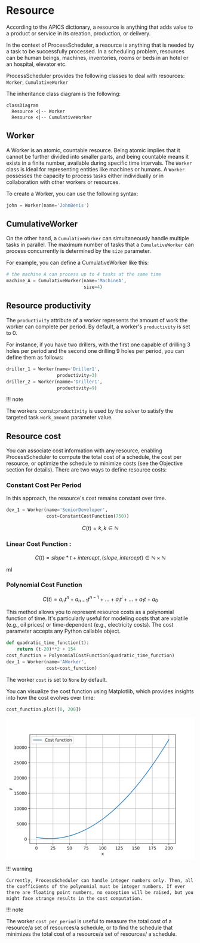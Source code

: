 # Resource

According to the APICS dictionary, a resource is anything that adds value to a product or service in its creation, production, or delivery.

In the context of ProcessScheduler, a resource is anything that is needed by a task to be successfully processed. In a scheduling problem, resources can be human beings, machines, inventories, rooms or beds in an hotel or an hospital, elevator etc.

ProcessScheduler provides the following classes to deal with resources: `Worker`, `CumulativeWorker` 


The inheritance class diagram is the following:
``` mermaid
classDiagram
  Resource <|-- Worker
  Resource <|-- CumulativeWorker
```

## Worker

A Worker is an atomic, countable resource. Being atomic implies that it cannot be further divided into smaller parts, and being countable means it exists in a finite number, available during specific time intervals. The `Worker` class is ideal for representing entities like machines or humans. A `Worker` possesses the capacity to process tasks either individually or in collaboration with other workers or resources.

To create a Worker, you can use the following syntax:

``` py
john = Worker(name='JohnBenis')
```

## CumulativeWorker

On the other hand, a `CumulativeWorker` can simultaneously handle multiple tasks in parallel. The maximum number of tasks that a `CumulativeWorker` can process concurrently is determined by the `size` parameter.

For example, you can define a CumulativeWorker like this:

``` py
# the machine A can process up to 4 tasks at the same time
machine_A = CumulativeWorker(name='MachineA',
                             size=4)
```

## Resource productivity

The `productivity` attribute of a worker represents the amount of work the worker can complete per period. By default, a worker's `productivity` is set to 0.

For instance, if you have two drillers, with the first one capable of drilling 3 holes per period and the second one drilling 9 holes per period, you can define them as follows:

``` py
driller_1 = Worker(name='Driller1',
                   productivity=3)
driller_2 = Worker(namme='Driller1',
                   productivity=9)
```

!!! note

  The workers :const:`productivity` is used by the solver to satisfy the targeted task `work_amount` parameter value.

## Resource cost

You can associate cost information with any resource, enabling ProcessScheduler to compute the total cost of a schedule, the cost per resource, or optimize the schedule to minimize costs (see the Objective section for details). There are two ways to define resource costs:

### Constant Cost Per Period

In this approach, the resource's cost remains constant over time.

``` py
dev_1 = Worker(name='SeniorDeveloper',
               cost=ConstantCostFunction(750))
```

$$C(t) = k, k \in \mathbb{N}$$

### Linear Cost Function :

$$C(t)=slope * t + intercept, (slope, intercept) \in \mathbb{N} \times \mathbb{N}$$

ml

### Polynomial Cost Function

$$C(t)={a_n}t^n + {a_{n-1}}t^{n-1} + ... + {a_i}t^i + ... + {a_1}t+{a_0}$$

This method allows you to represent resource costs as a polynomial function of time. It's particularly useful for modeling costs that are volatile (e.g., oil prices) or time-dependent (e.g., electricity costs). The cost parameter accepts any Python callable object.

``` py
def quadratic_time_function(t):
    return (t-20)**2 + 154
cost_function = PolynomialCostFunction(quadratic_time_function)
dev_1 = Worker(name='AWorker',
               cost=cost_function)
```

The worker `cost` is set to `None` by default.

You can visualize the cost function using Matplotlib, which provides insights into how the cost evolves over time:

``` py
cost_function.plot([0, 200])
```
![QuadraticCostFunction](img/CostQuadraticFunction.svg)

!!! warning

    Currently, ProcessScheduler can handle integer numbers only. Then, all the coefficients of the polynomial must be integer numbers. If ever there are floating point numbers, no exception will be raised, but you might face strange results in the cost computation.

!!! note

  The worker `cost_per_period` is useful to measure the total cost of a resource/a set of resources/a schedule, or to find the schedule that minimizes the total cost of a resource/a set of resources/ a schedule.
